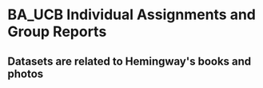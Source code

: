 # BA_UCB Individual Assignments and Group Reports
## Datasets are related to Hemingway's books and photos
